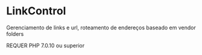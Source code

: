 # LinkControl
Gerenciamento de links e url, roteamento de endereços baseado em vendor folders

REQUER PHP 7.0.10 ou superior